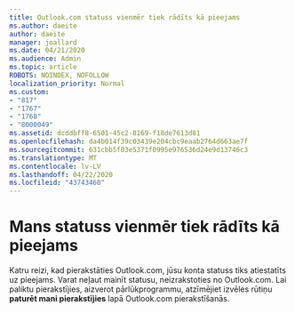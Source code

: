 ```yaml
---
title: Outlook.com statuss vienmēr tiek rādīts kā pieejams
ms.author: daeite
author: daeite
manager: joallard
ms.date: 04/21/2020
ms.audience: Admin
ms.topic: article
ROBOTS: NOINDEX, NOFOLLOW
localization_priority: Normal
ms.custom:
- "817"
- "1767"
- "1768"
- "8000049"
ms.assetid: dcddbff8-6501-45c2-8169-f18de7613d81
ms.openlocfilehash: da4b014f39c03439e204cbc9eaab2764d663ae7f
ms.sourcegitcommit: 631cbb5f03e5371f0995e976536d24e9d13746c3
ms.translationtype: MT
ms.contentlocale: lv-LV
ms.lasthandoff: 04/22/2020
ms.locfileid: "43743460"
---
```

# <a name="my-status-always-shows-as-available"></a>Mans statuss vienmēr tiek rādīts kā pieejams

Katru reizi, kad pierakstāties Outlook.com, jūsu konta statuss tiks atiestatīts uz pieejams. Varat neļaut mainīt statusu, neizrakstoties no Outlook.com. Lai paliktu pierakstījies, aizverot pārlūkprogrammu, atzīmējiet izvēles rūtiņu **paturēt mani pierakstījies** lapā Outlook.com pierakstīšanās.
